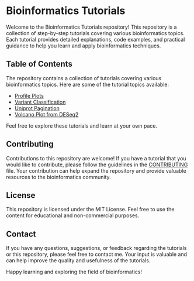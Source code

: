# Bioinformatics Tutorials

Welcome to the Bioinformatics Tutorials repository! This repository is a collection of step-by-step tutorials covering various bioinformatics topics. Each tutorial provides detailed explanations, code examples, and practical guidance to help you learn and apply bioinformatics techniques.

## Table of Contents

The repository contains a collection of tutorials covering various bioinformatics topics. Here are some of the tutorial topics available:

- [Profile Plots](Profile_plots.md)
- [Variant Classification](Variant_classification.md)
- [Uniprot Pagination](uniprot_pagination.md)
- [Volcano Plot from DESeq2](uniprot_pagination.md)

Feel free to explore these tutorials and learn at your own pace.

## Contributing

Contributions to this repository are welcome! If you have a tutorial that you would like to contribute, please follow the guidelines in the [CONTRIBUTING](CONTRIBUTING.md) file. Your contribution can help expand the repository and provide valuable resources to the bioinformatics community.

## License

This repository is licensed under the MIT License. Feel free to use the content for educational and non-commercial purposes.

## Contact

If you have any questions, suggestions, or feedback regarding the tutorials or this repository, please feel free to contact me. Your input is valuable and can help improve the quality and usefulness of the tutorials.

Happy learning and exploring the field of bioinformatics!
